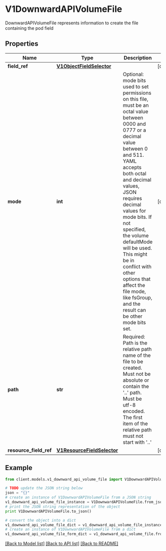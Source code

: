# V1DownwardAPIVolumeFile

DownwardAPIVolumeFile represents information to create the file containing the pod field

## Properties
Name | Type | Description | Notes
------------ | ------------- | ------------- | -------------
**field_ref** | [**V1ObjectFieldSelector**](V1ObjectFieldSelector.md) |  | [optional] 
**mode** | **int** | Optional: mode bits used to set permissions on this file, must be an octal value between 0000 and 0777 or a decimal value between 0 and 511. YAML accepts both octal and decimal values, JSON requires decimal values for mode bits. If not specified, the volume defaultMode will be used. This might be in conflict with other options that affect the file mode, like fsGroup, and the result can be other mode bits set. | [optional] 
**path** | **str** | Required: Path is  the relative path name of the file to be created. Must not be absolute or contain the &#39;..&#39; path. Must be utf-8 encoded. The first item of the relative path must not start with &#39;..&#39; | 
**resource_field_ref** | [**V1ResourceFieldSelector**](V1ResourceFieldSelector.md) |  | [optional] 

## Example

```python
from client.models.v1_downward_api_volume_file import V1DownwardAPIVolumeFile

# TODO update the JSON string below
json = "{}"
# create an instance of V1DownwardAPIVolumeFile from a JSON string
v1_downward_api_volume_file_instance = V1DownwardAPIVolumeFile.from_json(json)
# print the JSON string representation of the object
print V1DownwardAPIVolumeFile.to_json()

# convert the object into a dict
v1_downward_api_volume_file_dict = v1_downward_api_volume_file_instance.to_dict()
# create an instance of V1DownwardAPIVolumeFile from a dict
v1_downward_api_volume_file_form_dict = v1_downward_api_volume_file.from_dict(v1_downward_api_volume_file_dict)
```
[[Back to Model list]](../README.md#documentation-for-models) [[Back to API list]](../README.md#documentation-for-api-endpoints) [[Back to README]](../README.md)


